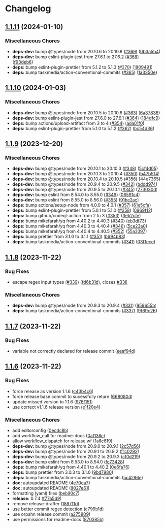 # Changelog

## [1.1.11](https://github.com/taskmedia/action-conventional-commits/compare/v1.1.10...v1.1.11) (2024-01-10)


### Miscellaneous Chores

* **deps-dev:** bump @types/node from 20.10.6 to 20.10.8 ([#369](https://github.com/taskmedia/action-conventional-commits/issues/369)) ([0b3a5b4](https://github.com/taskmedia/action-conventional-commits/commit/0b3a5b4b0c224f613699a003c4184879b7a18d31))
* **deps-dev:** bump eslint-plugin-jest from 27.6.1 to 27.6.2 ([#368](https://github.com/taskmedia/action-conventional-commits/issues/368)) ([f93deb6](https://github.com/taskmedia/action-conventional-commits/commit/f93deb662a2f020df9434a9dbabf81c28773ff93))
* **deps:** bump eslint-plugin-prettier from 5.1.2 to 5.1.3 ([#370](https://github.com/taskmedia/action-conventional-commits/issues/370)) ([1809491](https://github.com/taskmedia/action-conventional-commits/commit/180949151b3f8a2bf502406afbadb5c8631462f8))
* **deps:** bump taskmedia/action-conventional-commits ([#365](https://github.com/taskmedia/action-conventional-commits/issues/365)) ([1a3350e](https://github.com/taskmedia/action-conventional-commits/commit/1a3350eda1b2dad913cb50256d0b15d7cb166b36))

## [1.1.10](https://github.com/taskmedia/action-conventional-commits/compare/v1.1.9...v1.1.10) (2024-01-03)


### Miscellaneous Chores

* **deps-dev:** bump @types/node from 20.10.5 to 20.10.6 ([#363](https://github.com/taskmedia/action-conventional-commits/issues/363)) ([6a37838](https://github.com/taskmedia/action-conventional-commits/commit/6a37838ea55039010a9ddb44860cd612d2249fa1))
* **deps-dev:** bump eslint-plugin-jest from 27.6.0 to 27.6.1 ([#364](https://github.com/taskmedia/action-conventional-commits/issues/364)) ([184dfc9](https://github.com/taskmedia/action-conventional-commits/commit/184dfc995c7e59c8ba4c76ce15a2a192e91ea0fb))
* **deps:** bump actions/upload-artifact from 3 to 4 ([#354](https://github.com/taskmedia/action-conventional-commits/issues/354)) ([ada01f0](https://github.com/taskmedia/action-conventional-commits/commit/ada01f0bd722f2ec8e6f184bf5d5443726b098f0))
* **deps:** bump eslint-plugin-prettier from 5.1.0 to 5.1.2 ([#362](https://github.com/taskmedia/action-conventional-commits/issues/362)) ([bc54d36](https://github.com/taskmedia/action-conventional-commits/commit/bc54d36263f292449f3421f134d7a8c12fbf181b))

## [1.1.9](https://github.com/taskmedia/action-conventional-commits/compare/v1.1.8...v1.1.9) (2023-12-20)


### Miscellaneous Chores

* **deps-dev:** bump @types/node from 20.10.1 to 20.10.3 ([#348](https://github.com/taskmedia/action-conventional-commits/issues/348)) ([5cf4d05](https://github.com/taskmedia/action-conventional-commits/commit/5cf4d053fc4e0997267e43df3f4add4fe1de16ed))
* **deps-dev:** bump @types/node from 20.10.3 to 20.10.4 ([#350](https://github.com/taskmedia/action-conventional-commits/issues/350)) ([b47b514](https://github.com/taskmedia/action-conventional-commits/commit/b47b514eedbbc45422cde4ac416f610b95ea922b))
* **deps-dev:** bump @types/node from 20.10.4 to 20.10.5 ([#356](https://github.com/taskmedia/action-conventional-commits/issues/356)) ([44e7365](https://github.com/taskmedia/action-conventional-commits/commit/44e7365846ceba4696ca1ff6a12b6d8e2ac35c8c))
* **deps-dev:** bump @types/node from 20.9.4 to 20.9.5 ([#342](https://github.com/taskmedia/action-conventional-commits/issues/342)) ([bddd974](https://github.com/taskmedia/action-conventional-commits/commit/bddd974ae276ac64635bdad5533bb95b4a260cb2))
* **deps-dev:** bump @types/node from 20.9.5 to 20.10.1 ([#345](https://github.com/taskmedia/action-conventional-commits/issues/345)) ([273030d](https://github.com/taskmedia/action-conventional-commits/commit/273030d5a7fbf0c232b6cbf1fbe19eb17b617209))
* **deps-dev:** bump eslint from 8.54.0 to 8.55.0 ([#349](https://github.com/taskmedia/action-conventional-commits/issues/349)) ([06591c4](https://github.com/taskmedia/action-conventional-commits/commit/06591c470979910186d41a3d557f0c834c280a36))
* **deps-dev:** bump eslint from 8.55.0 to 8.56.0 ([#355](https://github.com/taskmedia/action-conventional-commits/issues/355)) ([91be2ac](https://github.com/taskmedia/action-conventional-commits/commit/91be2acf25b747427f53d814a71b6b478106eaa3))
* **deps:** bump actions/setup-node from 4.0.0 to 4.0.1 ([#357](https://github.com/taskmedia/action-conventional-commits/issues/357)) ([61e5cfa](https://github.com/taskmedia/action-conventional-commits/commit/61e5cfa637c1612284fecc1f7f91545a5a5377cf))
* **deps:** bump eslint-plugin-prettier from 5.0.1 to 5.1.0 ([#358](https://github.com/taskmedia/action-conventional-commits/issues/358)) ([0969f12](https://github.com/taskmedia/action-conventional-commits/commit/0969f12dd23fbed2ae949a0501c94dbb1d26ab98))
* **deps:** bump github/codeql-action from 2 to 3 ([#353](https://github.com/taskmedia/action-conventional-commits/issues/353)) ([3eb2cfe](https://github.com/taskmedia/action-conventional-commits/commit/3eb2cfe71fd549b697a15c22d43b994a642c8c2f))
* **deps:** bump mikefarah/yq from 4.40.2 to 4.40.3 ([#340](https://github.com/taskmedia/action-conventional-commits/issues/340)) ([eb3df73](https://github.com/taskmedia/action-conventional-commits/commit/eb3df731e072815fa4505d29a1e6893f307697a8))
* **deps:** bump mikefarah/yq from 4.40.3 to 4.40.4 ([#346](https://github.com/taskmedia/action-conventional-commits/issues/346)) ([5ce23a0](https://github.com/taskmedia/action-conventional-commits/commit/5ce23a0807ca2a34b5ae788012edb60025817ce7))
* **deps:** bump mikefarah/yq from 4.40.4 to 4.40.5 ([#352](https://github.com/taskmedia/action-conventional-commits/issues/352)) ([55a3397](https://github.com/taskmedia/action-conventional-commits/commit/55a3397920f7f0fe92d390245c7999a088056f2f))
* **deps:** bump prettier from 3.1.0 to 3.1.1 ([#351](https://github.com/taskmedia/action-conventional-commits/issues/351)) ([b694b83](https://github.com/taskmedia/action-conventional-commits/commit/b694b836c8b46416d2653032e3bf13c496639a29))
* **deps:** bump taskmedia/action-conventional-commits ([#341](https://github.com/taskmedia/action-conventional-commits/issues/341)) ([03f1ece](https://github.com/taskmedia/action-conventional-commits/commit/03f1eceeb1f2937c22a413983c2a07b2a4d260a2))

## [1.1.8](https://github.com/taskmedia/action-conventional-commits/compare/v1.1.7...v1.1.8) (2023-11-22)


### Bug Fixes

* escape regex input types ([#339](https://github.com/taskmedia/action-conventional-commits/issues/339)) ([fd6b31d](https://github.com/taskmedia/action-conventional-commits/commit/fd6b31d13833a167dcd716781f98b5f14c59b80c)), closes [#338](https://github.com/taskmedia/action-conventional-commits/issues/338)


### Miscellaneous Chores

* **deps-dev:** bump @types/node from 20.9.3 to 20.9.4 ([#331](https://github.com/taskmedia/action-conventional-commits/issues/331)) ([959655b](https://github.com/taskmedia/action-conventional-commits/commit/959655b79d0be798d60fbb9a2bd88ee2664cfced))
* **deps:** bump taskmedia/action-conventional-commits ([#337](https://github.com/taskmedia/action-conventional-commits/issues/337)) ([9f69c26](https://github.com/taskmedia/action-conventional-commits/commit/9f69c26bfd88aec65684623ab56f77a56869af2a))

## [1.1.7](https://github.com/taskmedia/action-conventional-commits/compare/v1.1.6...v1.1.7) (2023-11-22)


### Bug Fixes

* variable not correctly declared for release commit ([eeaf94d](https://github.com/taskmedia/action-conventional-commits/commit/eeaf94dc151a723db9108b4e4685e295eb9f533a))

## [1.1.6](https://github.com/taskmedia/action-conventional-commits/compare/v0.7.3...v1.1.6) (2023-11-22)


### Bug Fixes

* force release as version 1.1.6 ([c43b4c6](https://github.com/taskmedia/action-conventional-commits/commit/c43b4c6fd05d5d4b1ee835bbde03638aed7ba172))
* force release base commit to sucessfully return ([668080d](https://github.com/taskmedia/action-conventional-commits/commit/668080d48b0dd0acd99c5361ba84f7a81a850f44))
* update missed version to 1.1.6 ([976f151](https://github.com/taskmedia/action-conventional-commits/commit/976f1519406581337b373d65ef1ab604d0bd0083))
* use correct v1.1.6 release version ([e1f20e4](https://github.com/taskmedia/action-conventional-commits/commit/e1f20e45b77e52cffc816e8cc256653cc00c1ca8))


### Miscellaneous Chores

* add editorconfig ([0ecdc8b](https://github.com/taskmedia/action-conventional-commits/commit/0ecdc8b17ef6ea5db3c080eb5432de8475cbcd50))
* add workflow_call for readme-docs ([0af136c](https://github.com/taskmedia/action-conventional-commits/commit/0af136cfab3d2d9a5aaedc55bc21329f1c90c20a))
* allow workflow_dispatch for release wf ([1a6c619](https://github.com/taskmedia/action-conventional-commits/commit/1a6c619f39dd75c8bce61d491e986f74b79ba0aa))
* **deps-dev:** bump @types/node from 20.9.0 to 20.9.1 ([2c57d56](https://github.com/taskmedia/action-conventional-commits/commit/2c57d56506b63b44e5a4ab0ff04dd297a48136b0))
* **deps-dev:** bump @types/node from 20.9.1 to 20.9.2 ([f1c0292](https://github.com/taskmedia/action-conventional-commits/commit/f1c02920c29d274ea5bd4bdab39e8b663856cdbf))
* **deps-dev:** bump @types/node from 20.9.2 to 20.9.3 ([cf0d219](https://github.com/taskmedia/action-conventional-commits/commit/cf0d219fce7e5609ca5663eaa2542d1441d1480c))
* **deps-dev:** bump eslint from 8.53.0 to 8.54.0 ([fc73428](https://github.com/taskmedia/action-conventional-commits/commit/fc7342848d72272da66f4a9e8ad31d0b4ff84f5a))
* **deps:** bump mikefarah/yq from 4.40.1 to 4.40.2 ([0e6fa76](https://github.com/taskmedia/action-conventional-commits/commit/0e6fa76ea26d4418802d56f625dea641bf45215e))
* **deps:** bump prettier from 3.0.3 to 3.1.0 ([9bd7980](https://github.com/taskmedia/action-conventional-commits/commit/9bd7980e1ce4001cf5bb481d9af16e023a8b4d0b))
* **deps:** bump taskmedia/action-conventional-commits ([5c4286e](https://github.com/taskmedia/action-conventional-commits/commit/5c4286e7853b4d2e0b1d1b091e33c9a207b20a48))
* **doc:** autoupdated README ([4e70ca7](https://github.com/taskmedia/action-conventional-commits/commit/4e70ca7fc0f96c3909256c18467aa63e7e069d44))
* **doc:** autoupdated README ([8027e61](https://github.com/taskmedia/action-conventional-commits/commit/8027e61b191b4e0c0a126d9f41699b77399691da))
* formatting (yaml) files ([beb90c7](https://github.com/taskmedia/action-conventional-commits/commit/beb90c7963fb669fa2629cd334d29d40635be16d))
* **release:** 0.7.4 ([f77a5d9](https://github.com/taskmedia/action-conventional-commits/commit/f77a5d907064851a8a0caf8c1e804ff6925d2982))
* remove release-drafter ([188711d](https://github.com/taskmedia/action-conventional-commits/commit/188711d10002b53265b609d5f75e9609e232106f))
* use better commit regex detection ([c799b1d](https://github.com/taskmedia/action-conventional-commits/commit/c799b1d4611ec3b5f792379689ffc6f1ebdf69be))
* use orpahn release commit ([a275809](https://github.com/taskmedia/action-conventional-commits/commit/a27580974f7a623ec5801b20d06cd77d4abc6164))
* use permissions for readme-docs ([870385b](https://github.com/taskmedia/action-conventional-commits/commit/870385b3544ba2466d24798a91376a47adbf4906))

